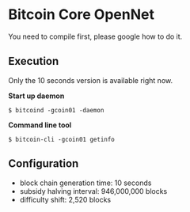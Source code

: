 Bitcoin Core OpenNet
====================

You need to compile first, please google how to do it.

Execution
---------

Only the 10 seconds version is available right now.

**Start up daemon**

```
$ bitcoind -gcoin01 -daemon
```

**Command line tool**

```
$ bitcoin-cli -gcoin01 getinfo
```

Configuration
-------------

* block chain generation time: 10 seconds
* subsidy halving interval: 946,000,000 blocks
* difficulty shift: 2,520 blocks
